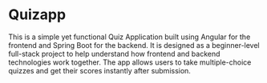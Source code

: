 # Quizapp
This is a simple yet functional Quiz Application built using Angular for the frontend and Spring Boot for the backend. It is designed as a beginner-level full-stack project to help understand how frontend and backend technologies work together.  The app allows users to take multiple-choice quizzes and get their scores instantly after submission. 
